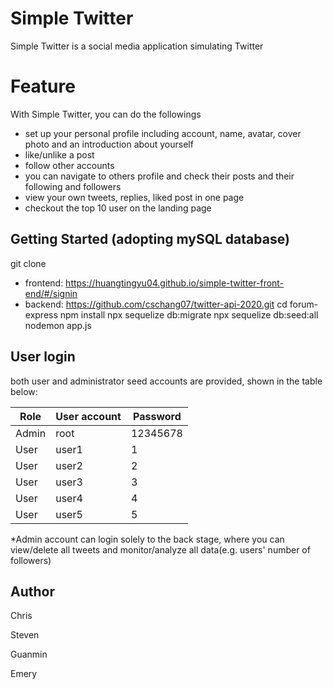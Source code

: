 # Simple Twitter

Simple Twitter is a social media application simulating Twitter

# Feature
 
With Simple Twitter, you can do the followings

- set up your personal profile including account, name, avatar, cover photo and an introduction about yourself
- like/unlike a post
- follow other accounts
- you can navigate to others profile and check their posts and their following and followers
- view your own tweets, replies, liked post in one page
- checkout the top 10 user on the landing page 

## Getting Started (adopting mySQL database)

git clone
  - frontend: https://huangtingyu04.github.io/simple-twitter-front-end/#/signin
  - backend: https://github.com/cschang07/twitter-api-2020.git
cd forum-express
npm install
npx sequelize db:migrate
npx sequelize db:seed:all
nodemon app.js

## User login

both user and administrator seed accounts are provided, shown in the table below:

| Role | User account | Password |
| ----------- | ----------- | ----------- |
| Admin | root | 12345678 |
| User | user1 | 1 |
| User | user2 | 2 |
| User | user3 | 3 |
| User | user4 | 4 |
| User | user5 | 5 |

*Admin account can login solely to the back stage, where you can view/delete all tweets and monitor/analyze all data(e.g. users' number of followers)

## Author

Chris

Steven

Guanmin

Emery
